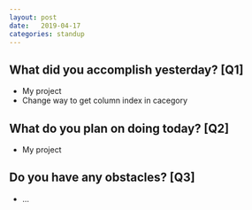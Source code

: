 ```yaml
---
layout:	post
date:	2019-04-17
categories:	standup
---
```

## What did you accomplish yesterday? [Q1]

- My project
- Change way to get column index in cacegory

## What do you plan on doing today? [Q2]

- My project

## Do you have any obstacles? [Q3]

- ...